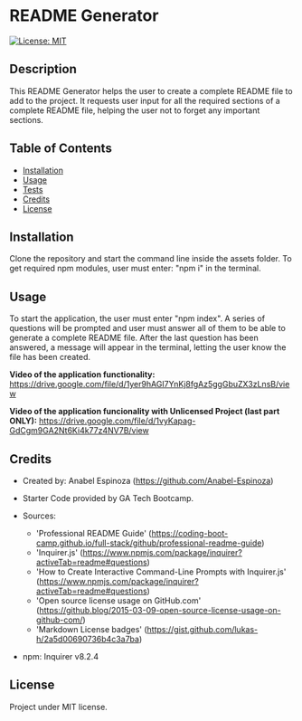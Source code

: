 # README Generator

[![License: MIT](https://img.shields.io/badge/License-MIT-yellow.svg)](https://opensource.org/licenses/MIT)


## Description

This README Generator helps the user to create a complete README file to add to the project. It requests user input for all the required sections of a complete README file, helping the user not to forget any important sections.

## Table of Contents

- [Installation](#installation)
- [Usage](#usage)
- [Tests](#tests)
- [Credits](#credits)
- [License](#license)

## Installation

Clone the repository and start the command line inside the assets folder.
To get required npm modules, user must enter: "npm i" in the terminal.

## Usage

To start the application, the user must enter "npm index". A series of questions will be prompted and user must answer all of them to be able to generate a complete README file. After the last question has been answered, a message will appear in the terminal, letting the user know the file has been created.

**Video of the application functionality:** https://drive.google.com/file/d/1yer9hAGI7YnKj8fgAz5ggGbuZX3zLnsB/view

**Video of the application funcionality with Unlicensed Project (last part ONLY):** https://drive.google.com/file/d/1vyKapag-GdCgm9GA2Nt6Ki4k77z4NV7B/view


## Credits

- Created by: Anabel Espinoza (https://github.com/Anabel-Espinoza)

- Starter Code provided by GA Tech Bootcamp. 

- Sources: 
    * 'Professional README Guide' (https://coding-boot-camp.github.io/full-stack/github/professional-readme-guide)
    * 'Inquirer.js' (https://www.npmjs.com/package/inquirer?activeTab=readme#questions)
    * 'How to Create Interactive Command-Line Prompts with Inquirer.js' (https://www.npmjs.com/package/inquirer?activeTab=readme#questions)
    * 'Open source license usage on GitHub.com' (https://github.blog/2015-03-09-open-source-license-usage-on-github-com/)
    * 'Markdown License badges' (https://gist.github.com/lukas-h/2a5d00690736b4c3a7ba)

- npm: Inquirer v8.2.4

## License

Project under MIT license.
